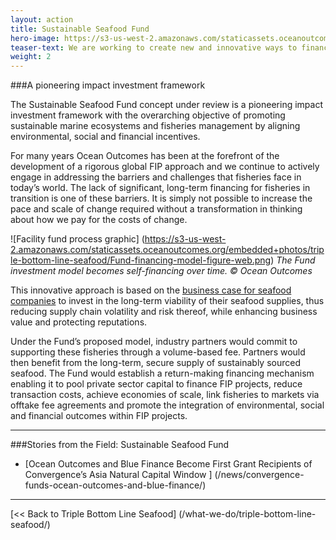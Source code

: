```yaml
---
layout: action
title: Sustainable Seafood Fund
hero-image: https://s3-us-west-2.amazonaws.com/staticassets.oceanoutcomes.org/hero+photos/funding-facility-hero.jpg
teaser-text: We are working to create new and innovative ways to finance the transition to sustainable fisheries by examining the feasibility of a blended financing mechanism to provide upfront capital to address the improvements needed in overexploited and unsustainable fisheries. The Sustainable Seafood Fund (the Fund) is being developed to be a pioneering mechanism to combine funding from multiple sources to support fishery improvements, providing a unique opportunity for leading companies to mainstream sustainability into their business models.
weight: 2
---
```

###A pioneering impact investment framework

The Sustainable Seafood Fund concept under review is a pioneering impact investment framework with the overarching objective of promoting sustainable marine ecosystems and fisheries management by aligning environmental, social and financial incentives.

For many years Ocean Outcomes has been at the forefront of the development of a rigorous global FIP approach and we continue to actively engage in addressing the barriers and challenges that fisheries face in today’s world. The lack of significant, long-term financing for fisheries in transition is one of these barriers. It is simply not possible to increase the pace and scale of change required without a transformation in thinking about how we pay for the costs of change.

![Facility fund process graphic]
(https://s3-us-west-2.amazonaws.com/staticassets.oceanoutcomes.org/embedded+photos/triple-bottom-line-seafood/Fund-financing-model-figure-web.png)
*The Fund investment model becomes self-financing over time. © Ocean Outcomes*

This innovative approach is based on the <a href="https://seafoodsustainability.org/industry/business-case/" target="_blank">business case for seafood companies</a> to invest in the long-term viability of their seafood supplies, thus reducing supply chain volatility and risk thereof, while enhancing business value and protecting reputations.

Under the Fund’s proposed model, industry partners would commit to supporting these fisheries through a volume-based fee. Partners would then benefit from the long-term, secure supply of sustainably sourced seafood. The Fund would establish a return-making financing mechanism enabling it to pool private sector capital to finance FIP projects, reduce transaction costs, achieve economies of scale, link fisheries to markets via offtake fee agreements and promote the integration of environmental, social and financial outcomes within FIP projects.

---
###Stories from the Field: Sustainable Seafood Fund

* [Ocean Outcomes and Blue Finance Become First Grant Recipients of Convergence’s Asia Natural Capital Window
] (/news/convergence-funds-ocean-outcomes-and-blue-finance/)

-----

[<< Back to Triple Bottom Line Seafood] (/what-we-do/triple-bottom-line-seafood/)
